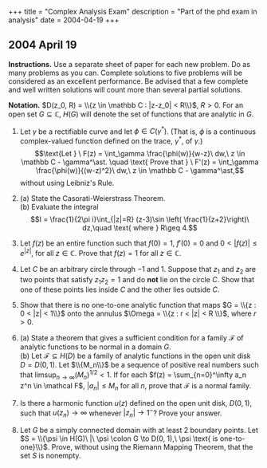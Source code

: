 +++
title = "Complex Analysis Exam"
description = "Part of the phd exam in analysis"
date = 2004-04-19
+++

## 2004 April 19

**Instructions.** Use a separate sheet of paper for each new problem. Do as many problems as you can. Complete solutions to five problems will be considered as an excellent performance. Be advised that a few complete and well written solutions will count more than several partial solutions.

**Notation.** $D(z_0, R) = \\{z \in \mathbb C : |z-z_0| < R\\}$, $R>0$. For an open set $G\subseteq \mathbb C$, $H(G)$ will denote the set of functions that are analytic in $G$.

1. Let $\gamma$ be a rectifiable curve and let $\phi \in C(\gamma^\ast)$. (That is, $\phi$ is a continuous complex-valued function defined on the trace, $\gamma^\ast$, of $\gamma$.) $$\text{Let } \ F(z) = \int_\gamma \frac{\phi(w)}{w-z}\ dw,\ z \in \mathbb C - \gamma^\ast. \quad \text{ Prove that } \ F'(z) = \int_\gamma \frac{\phi(w)}{(w-z)^2}\ dw,\ z \in \mathbb C - \gamma^\ast,$$ without using Leibniz's Rule.

2. (a) State the Casorati-Weierstrass Theorem.\
   (b) Evaluate the integral $$I = \frac{1}{2\pi i}\int_{|z|=R} (z-3)\sin \left( \frac{1}{z+2}\right)\ dz,\quad \text{ where } R\geq 4.$$ 

3. Let $f(z)$ be an entire function such that $f(0) = 1$, $f'(0)=0$ and $0< |f(z)| \leq e^{|z|},$ for all $z\in \mathbb C$. Prove that $f(z) = 1$ for all $z\in \mathbb C$.

4. Let $C$ be an arbitrary circle through $-1$ and $1$. Suppose that $z_1$ and $z_2$ are two points that satisfy $z_1z_2=1$ and do **not** lie on the circle $C$. Show that one of these points lies inside $C$ and the other lies outside $C$.

5. Show that there is no one-to-one analytic function that maps $G = \\{z : 0 < |z| < 1\\}$ onto the annulus $\Omega = \\{z : r < |z| < R \\}$, where $r > 0$.  

6. (a) State a theorem that gives a sufficient condition for a family $\mathcal F$ of analytic functions to be normal in a domain $G$.\
   (b) Let $\mathcal F \subseteq H(D)$ be a family of analytic functions in the open unit disk $D=D(0,1)$. Let $\\{M_n\\}$ be a sequence of positive real numbers such that $\limsup_{n\to \infty} (M_n)^{1/2} < 1$. If for each $f(z) = \sum_{n=0}^\infty a_n z^n \in \mathcal F$, $|a_n| \leq M_n$ for all $n$, prove that $\mathcal F$ is a normal family.

7. Is there a harmonic function $u(z)$ defined on the open unit disk, $D(0, 1)$, such that $u(z_n)\to \infty$ whenever $|z_n| \to 1^-$? Prove your answer.

8. Let $G$ be a simply connected domain with at least $2$ boundary points. Let $S = \\{\psi \in H(G)\ |\ \psi \colon G \to D(0, 1),\ \psi \text{ is one-to-one}\\}$. Prove, without using the Riemann Mapping Theorem, that the set $S$ is nonempty.
